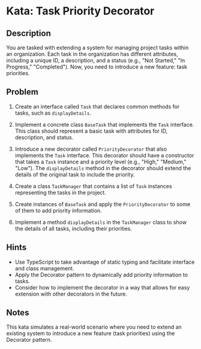 # Kata: Task Priority Decorator

## Description

You are tasked with extending a system for managing project tasks within an organization. Each task in the organization has different attributes, including a unique ID, a description, and a status (e.g., "Not Started," "In Progress," "Completed"). Now, you need to introduce a new feature: task priorities.

## Problem

1. Create an interface called `Task` that declares common methods for tasks, such as `displayDetails`.

2. Implement a concrete class `BaseTask` that implements the `Task` interface. This class should represent a basic task with attributes for ID, description, and status.

3. Introduce a new decorator called `PriorityDecorator` that also implements the `Task` interface. This decorator should have a constructor that takes a `Task` instance and a priority level (e.g., "High," "Medium," "Low"). The `displayDetails` method in the decorator should extend the details of the original task to include the priority.

4. Create a class `TaskManager` that contains a list of `Task` instances representing the tasks in the project.

5. Create instances of `BaseTask` and apply the `PriorityDecorator` to some of them to add priority information.

6. Implement a method `displayDetails` in the `TaskManager` class to show the details of all tasks, including their priorities.

## Hints

- Use TypeScript to take advantage of static typing and facilitate interface and class management.
- Apply the Decorator pattern to dynamically add priority information to tasks.
- Consider how to implement the decorator in a way that allows for easy extension with other decorators in the future.

## Notes

This kata simulates a real-world scenario where you need to extend an existing system to introduce a new feature (task priorities) using the Decorator pattern.
